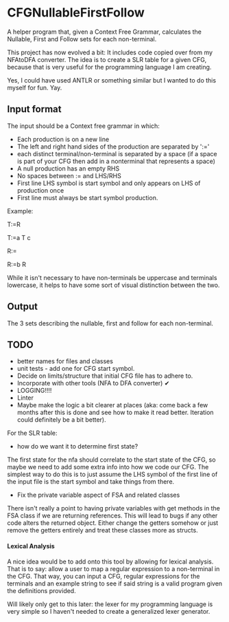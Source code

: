 # CFGNullableFirstFollow

A helper program that, given a Context Free Grammar, calculates the Nullable, First and Follow sets for each non-terminal.

This project has now evolved a bit: It includes code copied over from my NFAtoDFA converter. The idea is to create a SLR table for a given CFG, because that is very useful for the programming language I am creating.

Yes, I could have used ANTLR or something similar but I wanted to do this myself for fun. Yay.

## Input format

The input should be a Context free grammar in which:

* Each production is on a new line
* The left and right hand sides of the production are separated by ':='
* each distinct terminal/non-terminal is separated by a space (if a space is part of your CFG then add in a nonterminal that represents a space)
* A null production has an empty RHS
* No spaces between := and LHS/RHS
* First line LHS symbol is start symbol and only appears on LHS of production once
* First line must always be start symbol production.

Example:

T:=R

T:=a T c

R:=

R:=b R

While it isn't necessary to have non-terminals be uppercase and terminals lowercase, it helps to have some sort of visual distinction between the two.

## Output

The 3 sets describing the nullable, first and follow for each non-terminal.

## TODO

* better names for files and classes
* unit tests - add one for CFG start symbol.
* Decide on limits/structure that initial CFG file has to adhere to.
* Incorporate with other tools (NFA to DFA converter) ✔
* LOGGING!!!!
* Linter
* Maybe make the logic a bit clearer at places (aka: come back a few months after this is done and see how to make it read better. Iteration could definitely be a bit better).

For the SLR table:

* how do we want it to determine first state?

The first state for the nfa should correlate to the start state of the CFG, so maybe we need to add some extra info into how we code our CFG. The simplest way to do this is to just assume the LHS symbol of the first line of the input file is the start symbol and take things from there.

* Fix the private variable aspect of FSA and related classes

There isn't really a point to having private variables with get methods in the FSA class if we are returning references. This will lead to bugs if any other code alters the returned object. Either change the getters somehow or just remove the getters entirely and treat these classes more as structs.

#### Lexical Analysis

A nice idea would be to add onto this tool by allowing for lexical analysis. That is to say: allow a user to map a regular expression to a non-terminal in the CFG. That way, you can input a CFG, regular expressions for the terminals and an example string to see if said string is a valid program given the definitions provided. 

Will likely only get to this later: the lexer for my programming language is very simple so I haven't needed to create a generalized lexer generator.
